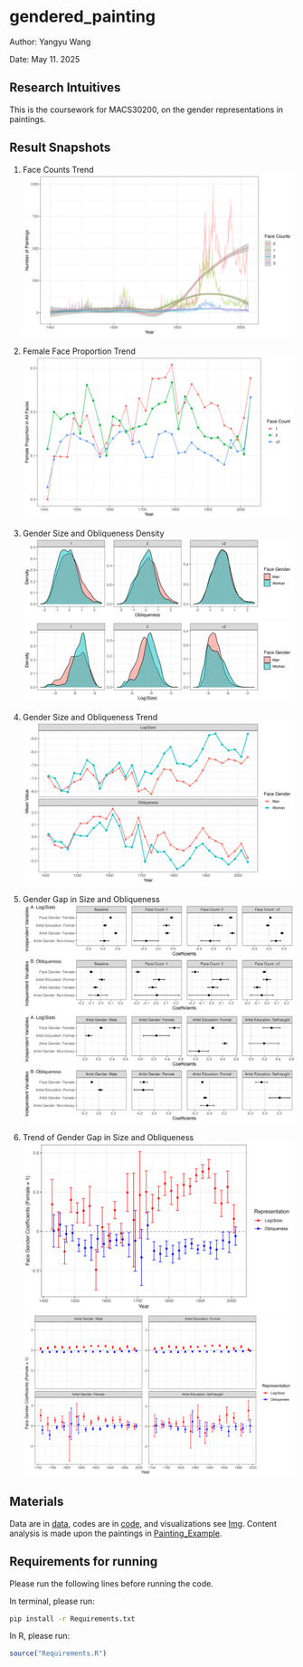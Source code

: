# gendered_painting

Author: Yangyu Wang

Date: May 11. 2025

## Research Intuitives

This is the coursework for MACS30200, on the gender representations in paintings.


## Result Snapshots

1. Face Counts Trend
![img1](Img/1_FaceCountTrend.png)

2. Female Face Proportion Trend
![img2](Img/2_FemalePropTrend.png)

3. Gender Size and Obliqueness Density
![img3.1](Img/3_2_GenderPosFacDens.png)
![img3.2](Img/3_3_GenderSizeDens.png)

4. Gender Size and Obliqueness Trend
![img3.3](Img/3_4_GenderPosSizeTrend.png)

5. Gender Gap in Size and Obliqueness 
![img5.11](Img/5_1_Group1.png)
![img5.12](Img/5_1_Group2.png)

6. Trend of Gender Gap in Size and Obliqueness 
![img6](Img/6_GenderCoefTrend.png)
![img7](Img/7_GenderCoefSubTrend.png)

## Materials

Data are in [data](data), codes are in [code](code), and visualizations see [Img](Img). Content analysis is made upon the paintings in [Painting_Example](Painting_Example/).

## Requirements for running

Please run the following lines before running the code.

In terminal, please run:
```bash
pip install -r Requirements.txt
```

In R, please run:
```r
source("Requirements.R")
```


